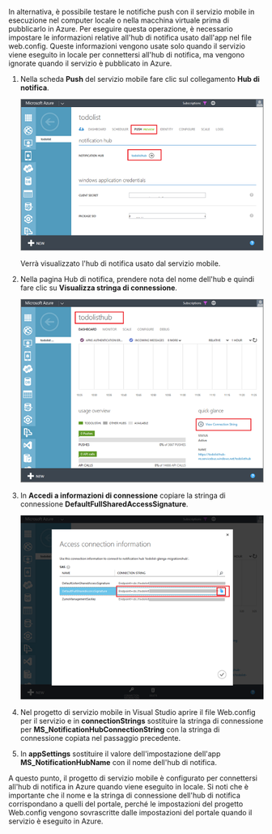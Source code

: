 
In alternativa, è possibile testare le notifiche push con il servizio mobile in esecuzione nel computer locale o nella macchina virtuale prima di pubblicarlo in Azure. Per eseguire questa operazione, è necessario impostare le informazioni relative all'hub di notifica usato dall'app nel file web.config. Queste informazioni vengono usate solo quando il servizio viene eseguito in locale per connettersi all'hub di notifica, ma vengono ignorate quando il servizio è pubblicato in Azure.

1. Nella scheda **Push** del servizio mobile fare clic sul collegamento **Hub di notifica**.
   
    ![](./media/mobile-services-dotnet-backend-configure-local-push/link-to-notification-hub.png)
   
    Verrà visualizzato l'hub di notifica usato dal servizio mobile.
2. Nella pagina Hub di notifica, prendere nota del nome dell'hub e quindi fare clic su **Visualizza stringa di connessione**.
   
    ![](./media/mobile-services-dotnet-backend-configure-local-push/notification-hub-page.png)
3. In **Accedi a informazioni di connessione** copiare la stringa di connessione **DefaultFullSharedAccessSignature**.
   
    ![](./media/mobile-services-dotnet-backend-configure-local-push/notification-hub-connection-string.png)
4. Nel progetto di servizio mobile in Visual Studio aprire il file Web.config per il servizio e in **connectionStrings** sostituire la stringa di connessione per **MS\_NotificationHubConnectionString** con la stringa di connessione copiata nel passaggio precedente.
5. In **appSettings** sostituire il valore dell'impostazione dell'app **MS\_NotificationHubName** con il nome dell'hub di notifica.

A questo punto, il progetto di servizio mobile è configurato per connettersi all'hub di notifica in Azure quando viene eseguito in locale. Si noti che è importante che il nome e la stringa di connessione dell'hub di notifica corrispondano a quelli del portale, perché le impostazioni del progetto Web.config vengono sovrascritte dalle impostazioni del portale quando il servizio è eseguito in Azure.

<!---HONumber=Oct15_HO3-->